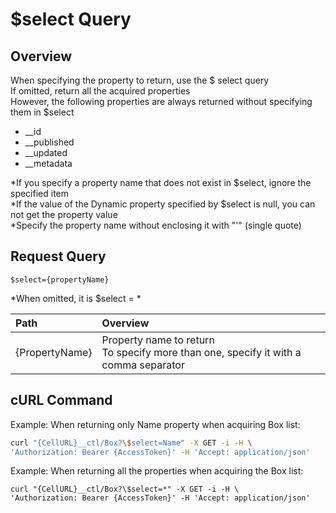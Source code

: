 # $select  Query

## Overview

When specifying the property to return, use the $ select query  
If omitted, return all the acquired properties  
However, the following properties are always returned without specifying them in $select

* \_\_id
* \_\_published
* \_\_updated
* \_\_metadata

\*If you specify a property name that does not exist in $select, ignore the specified item  
\*If the value of the Dynamic property specified by $select is null, you can not get the property value  
\*Specify the property name without enclosing it with "'" (single quote)

## Request Query

```
$select={propertyName}
```

\*When omitted, it is $select = *

|Path|Overview|
|:--|:--|
|{PropertyName}|Property name to return<br>To specify more than one, specify it with a comma separator|

## cURL Command

Example: When returning only Name property when acquiring Box list:

```sh
curl "{CellURL}__ctl/Box?\$select=Name" -X GET -i -H \
'Authorization: Bearer {AccessToken}' -H 'Accept: application/json'
```

Example: When returning all the properties when acquiring the Box list:

```
curl "{CellURL}__ctl/Box?\$select=*" -X GET -i -H \
'Authorization: Bearer {AccessToken}' -H 'Accept: application/json'
```


